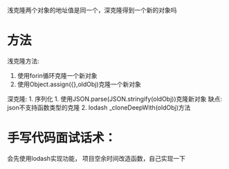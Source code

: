 浅克隆两个对象的地址值是同一个，深克隆得到一个新的对象吗

# 方法
浅克隆方法:
  1. 使用forin循环克隆一个新对象
  2. 使用Object.assign({},oldObj)克隆一个新对象

深克隆:
    1. 序列化
       1. 使用JSON.parse(JSON.stringify(oldObj))克隆新对象
      缺点: json不支持函数类型的克隆
    2. lodash _cloneDeepWith(oldObj)方法

# 手写代码面试话术： 
  会先使用lodash实现功能，
  项目空余时间改造函数，自己实现一下